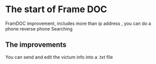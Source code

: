 # The start of Frame DOC

FramDOC improvement, includes more than ip address , you can do a phone reverse phone Searching 

## The improvements

You can send and edit the victum info into a .txt file
